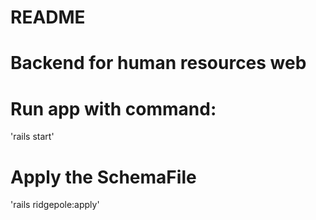 # README

# Backend for human resources web

# Run app with command:
  'rails start'

# Apply the SchemaFile
  'rails ridgepole:apply'